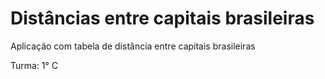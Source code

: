 # Distâncias entre capitais brasileiras
Aplicação com tabela de distância entre capitais brasileiras

Turma: 1° C